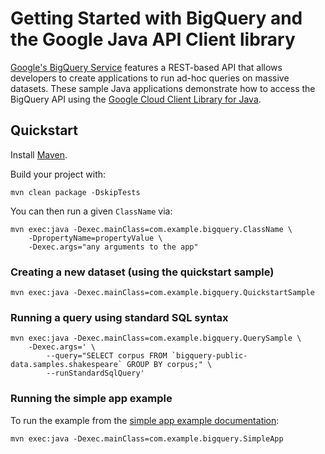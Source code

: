 # Getting Started with BigQuery and the Google Java API Client library

[Google's BigQuery Service][BigQuery] features a REST-based API that allows
developers to create applications to run ad-hoc queries on massive datasets.
These sample Java applications demonstrate how to access the BigQuery API using
the [Google Cloud Client Library for Java][google-cloud-java].

[BigQuery]: https://cloud.google.com/bigquery/
[google-cloud-java]: https://github.com/GoogleCloudPlatform/google-cloud-java

## Quickstart

Install [Maven](http://maven.apache.org/).

Build your project with:

	mvn clean package -DskipTests

You can then run a given `ClassName` via:

	mvn exec:java -Dexec.mainClass=com.example.bigquery.ClassName \
	    -DpropertyName=propertyValue \
		-Dexec.args="any arguments to the app"

### Creating a new dataset (using the quickstart sample)

    mvn exec:java -Dexec.mainClass=com.example.bigquery.QuickstartSample

### Running a query using standard SQL syntax

    mvn exec:java -Dexec.mainClass=com.example.bigquery.QuerySample \
        -Dexec.args=' \
            --query="SELECT corpus FROM `bigquery-public-data.samples.shakespeare` GROUP BY corpus;" \
            --runStandardSqlQuery'

### Running the simple app example

To run the example from the [simple app example
documentation](https://cloud.google.com/bigquery/create-simple-app-api):

    mvn exec:java -Dexec.mainClass=com.example.bigquery.SimpleApp


